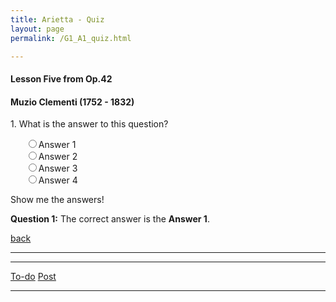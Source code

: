 ```yaml
---
title: Arietta - Quiz
layout: page
permalink: /G1_A1_quiz.html

---
```



#### Lesson Five from Op.42

#### Muzio Clementi (1752 - 1832)

<script type="text/javascript" src="/js/jquery.js"></script>
<script type="text/javascript" src="https://raw.githubusercontent.com/Stuartbriner/portland/gh-pages/quiz-1.js"></script>

<p class="question">1. What is the answer to this question?</p>
<ul class="answers">
<input type="radio" name="q1" value="a" id="q1a"><label for="q1a">Answer 1</label><br/>
<input type="radio" name="q1" value="b" id="q1b"><label for="q1b">Answer 2</label><br/>
<input type="radio" name="q1" value="c" id="q1c"><label for="q1c">Answer 3</label><br/>
<input type="radio" name="q1" value="d" id="q1d"><label for="q1d">Answer 4</label><br/>
</ul>


<div id="results">
Show me the answers!
</div>
<div id="category1">
<p><strong>Question 1:</strong> The correct answer is the <strong>Answer 1</strong>.</p>
</div>




[back](G1_A1_pathway2)

***
***
[To-do](todo)
[Post](post)
***










